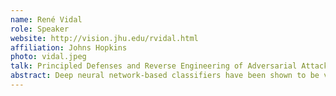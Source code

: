 ```yaml
---
name: René Vidal
role: Speaker
website: http://vision.jhu.edu/rvidal.html
affiliation: Johns Hopkins
photo: vidal.jpeg
talk: Principled Defenses and Reverse Engineering of Adversarial Attacks in a Union of Subspaces
abstract: Deep neural network-based classifiers have been shown to be vulnerable to imperceptible perturbations to their input, such as ℓp-bounded norm adversarial attacks. This has motivated the development of many defense methods, which are then broken by new attacks, and so on. Recent work has also focused on the problem of reverse engineering adversarial attacks, which requires both recovering the clean signal and determining the type of attack (ℓ1, ℓ2 or ℓ∞). However, existing methods either do not come with provable guarantees, or they can certify the accuracy of the classifier only for very small perturbations. In this work, we assume that the data lies approximately in a union of low-dimensional linear subspaces and exploit this low-dimensional structure to develop a theory of adversarial robustness for subspace-sparse classifiers. We first derive geometric conditions on the subspaces under which any attacked signal can be decomposed as the sum of a clean signal plus an attack. We then derive norm-independent certification regions, showing that we can provably defend against specific unrestricted adversarial attacks.
---
```

